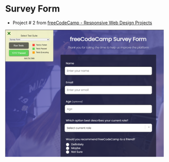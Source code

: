 # Survey Form

- Project # 2 from [freeCodeCamp - Responsive Web Design Projects](https://www.freecodecamp.org/learn/responsive-web-design/responsive-web-design-projects/)


![](screenshot.png)